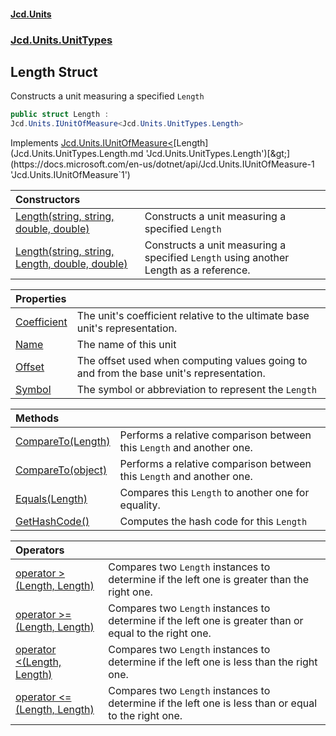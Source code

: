 #### [Jcd.Units](index.md 'index')
### [Jcd.Units.UnitTypes](Jcd.Units.UnitTypes.md 'Jcd.Units.UnitTypes')

## Length Struct

Constructs a unit measuring a specified `Length`

```csharp
public struct Length :
Jcd.Units.IUnitOfMeasure<Jcd.Units.UnitTypes.Length>
```

Implements [Jcd.Units.IUnitOfMeasure&lt;](https://docs.microsoft.com/en-us/dotnet/api/Jcd.Units.IUnitOfMeasure-1 'Jcd.Units.IUnitOfMeasure`1')[Length](Jcd.Units.UnitTypes.Length.md 'Jcd.Units.UnitTypes.Length')[&gt;](https://docs.microsoft.com/en-us/dotnet/api/Jcd.Units.IUnitOfMeasure-1 'Jcd.Units.IUnitOfMeasure`1')

| Constructors | |
| :--- | :--- |
| [Length(string, string, double, double)](Jcd.Units.UnitTypes.Length.Length(string,string,double,double).md 'Jcd.Units.UnitTypes.Length.Length(string, string, double, double)') | Constructs a unit measuring a specified `Length` |
| [Length(string, string, Length, double, double)](Jcd.Units.UnitTypes.Length.Length(string,string,Jcd.Units.UnitTypes.Length,double,double).md 'Jcd.Units.UnitTypes.Length.Length(string, string, Jcd.Units.UnitTypes.Length, double, double)') | Constructs a unit measuring a specified `Length` using another Length as a reference. |

| Properties | |
| :--- | :--- |
| [Coefficient](Jcd.Units.UnitTypes.Length.Coefficient.md 'Jcd.Units.UnitTypes.Length.Coefficient') | The unit's coefficient relative to the ultimate base unit's representation. |
| [Name](Jcd.Units.UnitTypes.Length.Name.md 'Jcd.Units.UnitTypes.Length.Name') | The name of this unit |
| [Offset](Jcd.Units.UnitTypes.Length.Offset.md 'Jcd.Units.UnitTypes.Length.Offset') | The offset used when computing values going to and from the base unit's representation. |
| [Symbol](Jcd.Units.UnitTypes.Length.Symbol.md 'Jcd.Units.UnitTypes.Length.Symbol') | The symbol or abbreviation to represent the `Length` |

| Methods | |
| :--- | :--- |
| [CompareTo(Length)](Jcd.Units.UnitTypes.Length.CompareTo(Jcd.Units.UnitTypes.Length).md 'Jcd.Units.UnitTypes.Length.CompareTo(Jcd.Units.UnitTypes.Length)') | Performs a relative comparison between this `Length` and another one. |
| [CompareTo(object)](Jcd.Units.UnitTypes.Length.CompareTo(object).md 'Jcd.Units.UnitTypes.Length.CompareTo(object)') | Performs a relative comparison between this `Length` and another one. |
| [Equals(Length)](Jcd.Units.UnitTypes.Length.Equals(Jcd.Units.UnitTypes.Length).md 'Jcd.Units.UnitTypes.Length.Equals(Jcd.Units.UnitTypes.Length)') | Compares this `Length` to another one for equality. |
| [GetHashCode()](Jcd.Units.UnitTypes.Length.GetHashCode().md 'Jcd.Units.UnitTypes.Length.GetHashCode()') | Computes the hash code for this `Length` |

| Operators | |
| :--- | :--- |
| [operator &gt;(Length, Length)](Jcd.Units.UnitTypes.Length.op_GreaterThan(Jcd.Units.UnitTypes.Length,Jcd.Units.UnitTypes.Length).md 'Jcd.Units.UnitTypes.Length.op_GreaterThan(Jcd.Units.UnitTypes.Length, Jcd.Units.UnitTypes.Length)') | Compares two `Length` instances to determine if the left one is greater than the right one. |
| [operator &gt;=(Length, Length)](Jcd.Units.UnitTypes.Length.op_GreaterThanOrEqual(Jcd.Units.UnitTypes.Length,Jcd.Units.UnitTypes.Length).md 'Jcd.Units.UnitTypes.Length.op_GreaterThanOrEqual(Jcd.Units.UnitTypes.Length, Jcd.Units.UnitTypes.Length)') | Compares two `Length` instances to determine if the left one is greater than or equal to the right one. |
| [operator &lt;(Length, Length)](Jcd.Units.UnitTypes.Length.op_LessThan(Jcd.Units.UnitTypes.Length,Jcd.Units.UnitTypes.Length).md 'Jcd.Units.UnitTypes.Length.op_LessThan(Jcd.Units.UnitTypes.Length, Jcd.Units.UnitTypes.Length)') | Compares two `Length` instances to determine if the left one is less than the right one. |
| [operator &lt;=(Length, Length)](Jcd.Units.UnitTypes.Length.op_LessThanOrEqual(Jcd.Units.UnitTypes.Length,Jcd.Units.UnitTypes.Length).md 'Jcd.Units.UnitTypes.Length.op_LessThanOrEqual(Jcd.Units.UnitTypes.Length, Jcd.Units.UnitTypes.Length)') | Compares two `Length` instances to determine if the left one is less than or equal to the right one. |
